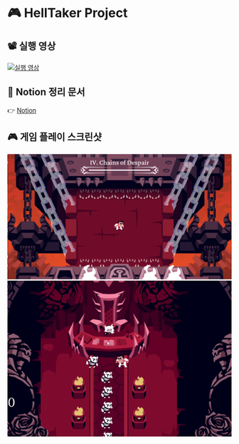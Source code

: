 # 🎮 HellTaker Project

## 📽 실행 영상
[![실행 영상](https://img.youtube.com/vi/mu0y7f7zoNM/hqdefault.jpg)](https://www.youtube.com/watch?v=mu0y7f7zoNM)

## 📝 Notion 정리 문서
👉 [Notion](https://far-seagull-e93.notion.site/Hell-Taker-122f3c6764898062afa1d420c84f9ee6)

## 🎮 게임 플레이 스크린샷
![플레이](images/ncvhh928d8g51.png)
![플레이](images/lucy.gif)
